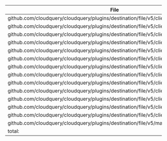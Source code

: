 | File | Function | Coverage |
| --- | --- | --- |
| github.com/cloudquery/cloudquery/plugins/destination/file/v5/client/client.go:63: | Close | 100.0% |
| github.com/cloudquery/cloudquery/plugins/destination/file/v5/client/read.go:14: | Read | 75.0% |
| github.com/cloudquery/cloudquery/plugins/destination/file/v5/client/spec/gen/main.go:14: | main | 0.0% |
| github.com/cloudquery/cloudquery/plugins/destination/file/v5/client/spec/gen/main.go:24: | currDir | 0.0% |
| github.com/cloudquery/cloudquery/plugins/destination/file/v5/client/spec/schema.go:10: | JSONSchemaExtend | 0.0% |
| github.com/cloudquery/cloudquery/plugins/destination/file/v5/client/spec/spec.go:64: | SetDefaults | 68.8% |
| github.com/cloudquery/cloudquery/plugins/destination/file/v5/client/spec/spec.go:93: | Validate | 85.7% |
| github.com/cloudquery/cloudquery/plugins/destination/file/v5/client/spec/spec.go:122: | ReplacePathVariables | 0.0% |
| github.com/cloudquery/cloudquery/plugins/destination/file/v5/client/spec/spec.go:137: | PathContainsUUID | 0.0% |
| github.com/cloudquery/cloudquery/plugins/destination/file/v5/client/spec/spec.go:141: | batchingEnabled | 100.0% |
| github.com/cloudquery/cloudquery/plugins/destination/file/v5/client/spec/spec.go:152: | ptr | 100.0% |
| github.com/cloudquery/cloudquery/plugins/destination/file/v5/client/write.go:18: | WriteTable | 76.2% |
| github.com/cloudquery/cloudquery/plugins/destination/file/v5/client/write.go:57: | Write | 100.0% |
| github.com/cloudquery/cloudquery/plugins/destination/file/v5/main.go:14: | main | 0.0% |
| total: | (statements) | 43.9% |
